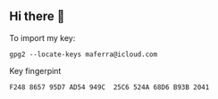 ## Hi there 👋

To import my key:
```
gpg2 --locate-keys maferra@icloud.com
```

Key fingerpint
```
F248 8657 95D7 AD54 949C  25C6 524A 68D6 B93B 2041
```

